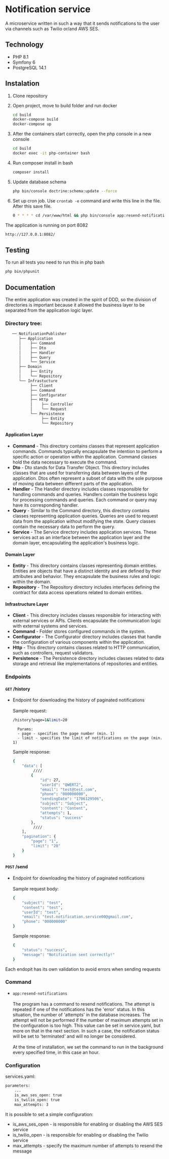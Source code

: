 # Notification service

A microservice written in such a way that it sends notifications to the user via channels such as Twilio or/and AWS SES.
## Technology

- PHP 8.1
- Symfony 6
- PostgreSQL 14.1

## Instalation

1. Clone repository
2. Open project, move to build folder and run docker

   ```bash
   cd build
   docker-compose build
   docker-compose up
   ```
3. After the containers start correctly, open the php console in a new console

   ```bash
   cd build
   docker exec -it php-container bash
   ```

4. Run composer install in bash

   ```bash
   composer install
   ```

5. Update database schema

   ```bash
   php bin/console doctrine:schema:update --force
   ```

6. Set up cron job. Use `crontab -e` command and write this line in the file. After this save file.

   ```bash
   0 * * * * cd /var/www/html && php bin/console app:resend-notifications
   ```

The application is running on port 8082

   ```bash
   http://127.0.0.1:8082/
   ```

## Testing

To run all tests you need to run this in php bash

   ```bash
   php bin/phpunit
   ```

## Documentation

The entire application was created in the spirit of DDD, so the division of directories is important because it allowed the business layer to be separated from the application logic layer.

### Directory tree:

```bash
   ── NotificationPublisher
      ├── Application
      │    ├── Command 
      │    ├── Dto
      │    ├── Handler
      │    ├── Query
      │    └── Service
      ├── Domain
      │    ├── Entity 
      │    └── Repository
      └── Infrastucture
           ├── Client 
           ├── Command
           ├── Configurator
           ├── Http
           │    ├── Controller
           │    └── Request 
           └── Persistence
                ├── Entity
                └── Repository 
   ```

#### Application Layer

- **Command** - This directory contains classes that represent application commands. Commands typically encapsulate the intention to perform a specific action or operation within the application. Command classes hold the data necessary to execute the command.
- **Dto** - Dto stands for Data Transfer Object. This directory includes classes that are used for transferring data between layers of the application. Dtos often represent a subset of data with the sole purpose of moving data between different parts of the application.
- **Handler** - The Handler directory includes classes responsible for handling commands and queries. Handlers contain the business logic for processing commands and queries. Each command or query may have its corresponding handler.
- **Query** - Similar to the Command directory, this directory contains classes representing application queries. Queries are used to request data from the application without modifying the state. Query classes contain the necessary data to perform the query.
- **Service** - The Service directory includes application services. These services act as an interface between the application layer and the domain layer, encapsulating the application's business logic.

#### Domain Layer

- **Entity** - This directory contains classes representing domain entities. Entities are objects that have a distinct identity and are defined by their attributes and behavior. They encapsulate the business rules and logic within the domain.
- **Repository** - The Repository directory includes interfaces defining the contract for data access operations related to domain entities.

#### Infrastructure Layer

- **Client** - This directory includes classes responsible for interacting with external services or APIs. Clients encapsulate the communication logic with external systems and services.
- **Command** - Folder stores configured commands in the system.
- **Configurator** - The Configurator directory includes classes that handle the configuration of various components within the application.
- **Http** - This directory contains classes related to HTTP communication, such as controllers, request validators.
- **Persistence** - The Persistence directory includes classes related to data storage and retrieval like implementations of repositories and entities. 

### Endpoints

#### `GET` /history

- Endpoint for downloading the history of paginated notifications</br></br>
Sample request:
   ```bash
   /history?page=1&limit=20
   ```
        Params:
        - page - specifies the page number (min. 1)
        - limit - specifies the limit of notifications on the page (min. 1)
  
   Sample response:
   ```bash
   {
       "data": [
            ////
           {
               "id": 27,
               "userId": "QWERT2",
               "email": "test@test.com",
               "phone": "000000000",
               "sendingDate": "1706129506",
               "subject": "Subject",
               "content": "Content",
               "attempts": 1,
               "status": "success"
           },
            ////
       ],
       "pagination": {
           "page": "1",
           "limit": "20"
       }
   }
   ```

#### `POST` /send

- Endpoint for downloading the history of paginated notifications</br></br>
  Sample request body:
   ```bash
   {
       "subject": "test",
       "content": "test",
       "userId": "test",
       "email": "test.notification.service00@gmail.com",
       "phone": "000000000"
   }
   ```
  Sample response:
    ```bash
   {
        "status": "success",
        "message": "Notification sent correctly!"
    }
   ```

Each endopit has its own validation to avoid errors when sending requests

### Command

- `app:resend-notifications` </br></br>The program has a command to resend notifications. The attempt is repeated if one of the notifications has the 'error' status. In this situation, the number of 'attempts' in the database increases. The attempt will not be performed if the number of maximum attempts set in the configuration is too high. This value can be set in service.yaml, but more on that in the next section. In such a case, the notification status will be set to 'terminated' and will no longer be considered. </br></br> At the time of installation, we set the command to run in the background every specified time, in this case an hour.

### Configuration

services.yaml:
```bash
parameters:
    ...
    is_aws_ses_open: true
    is_twilio_open: true
    max_attempts: 3
```
It is possible to set a simple configuration:

- is_aws_ses_open - is responsible for enabling or disabling the AWS SES service
- is_twilio_open - is responsible for enabling or disabling the Twilio service
- max_attempts - specify the maximum number of attempts to resend the message
 
